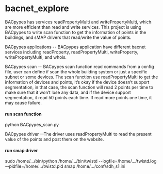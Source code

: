 # bacnet_explore

BACpypes has services readPropertyMulti and writePropertyMulti, which are more efficient than read and write services. This project is using BACpypes to write scan function to get the information of points in the buildings,  and sMAP drivers that read/write the value of points. 

BACpypes applications -- BACpypes application have different bacnet services including readProperty, readPropertyMulti, writeProperty, writePropertyMulti, and whois. 

BACpypes scan -- BACpypes scan function read commands from a config file, user can define if scan the whole building system or just a specific subnet or some devices. The scan function use readPropertyMulti to get the information of devices and points, it’s okay if the device doesn’t support segmentation, in that case, the scan function will read 2 points per time to make sure that it won’t lose any data, and if the device support segmentation, it read 50 points each time. If read more points one time, it may cause failure. 
#### run scan function ####
python BACpypes_scan.py

BACpypes driver --The driver uses readPropertyMulti to read the present value of the points and post them on the website.
#### run smap driver ####
sudo /home/.../bin/python /home/.../bin/twistd --logfile=/home/.../twistd.log --pidfile=/home/.../twistd.pid smap /home/.../conf/sdh_s1.ini
